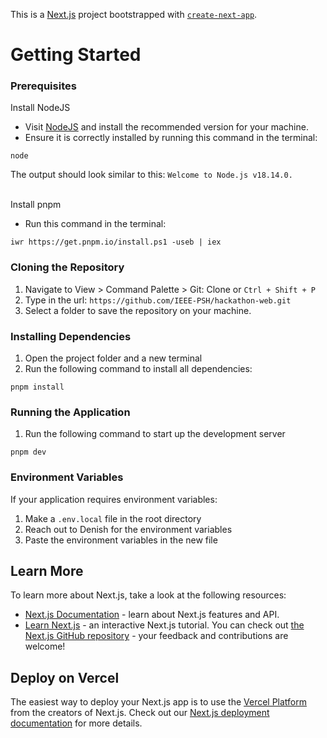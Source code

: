 This is a [Next.js](https://nextjs.org/) project bootstrapped with [`create-next-app`](https://github.com/vercel/next.js/tree/canary/packages/create-next-app).

# Getting Started
### Prerequisites
Install NodeJS
* Visit [NodeJS](https://nodejs.org/en) and install the recommended version for your machine.
* Ensure it is correctly installed by running this command in the terminal:
```
node
```
The output should look similar to this: `Welcome to Node.js v18.14.0.`

<br>
Install pnpm
   
* Run this command in the terminal:
```
iwr https://get.pnpm.io/install.ps1 -useb | iex
```

### Cloning the Repository
1. Navigate to View > Command Palette > Git: Clone or `Ctrl + Shift + P`
2. Type in the url: `https://github.com/IEEE-PSH/hackathon-web.git`
3. Select a folder to save the repository on your machine.

### Installing Dependencies
1. Open the project folder and a new terminal
2. Run the following command to install all dependencies:
   
```
pnpm install
```

### Running the Application
1. Run the following command to start up the development server
```
pnpm dev
```
### Environment Variables
If your application requires environment variables:
1. Make a `.env.local` file in the root directory
2. Reach out to Denish for the environment variables
3. Paste the environment variables in the new file




## Learn More
To learn more about Next.js, take a look at the following resources:
- [Next.js Documentation](https://nextjs.org/docs) - learn about Next.js features and API.
- [Learn Next.js](https://nextjs.org/learn) - an interactive Next.js tutorial.
You can check out [the Next.js GitHub repository](https://github.com/vercel/next.js/) - your feedback and contributions are welcome!

## Deploy on Vercel
The easiest way to deploy your Next.js app is to use the [Vercel Platform](https://vercel.com/new?utm_medium=default-template&filter=next.js&utm_source=create-next-app&utm_campaign=create-next-app-readme) from the creators of Next.js.
Check out our [Next.js deployment documentation](https://nextjs.org/docs/deployment) for more details.

